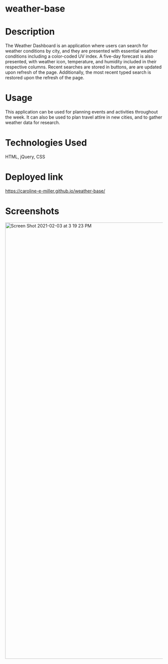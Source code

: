# weather-base

# Description

The Weather Dashboard is an application where users can search for weather conditions by city, and they are presented with essential weather conditions including a color-coded UV index. A five-day forecast is also presented, with weather icon, temperature, and humidity included in their respective columns. Recent searches are stored in buttons, are are updated upon refresh of the page. Additionally, the most recent typed search is restored upon the refresh of the page.

# Usage

This application can be used for planning events and activities throughout the week. It can also be used to plan travel attire in new cities, and to gather weather data for research.

# Technologies Used

HTML, jQuery, CSS

# Deployed link

https://caroline-e-miller.github.io/weather-base/

# Screenshots

<img width="1390" alt="Screen Shot 2021-02-03 at 3 19 23 PM" src="https://user-images.githubusercontent.com/70964778/106811013-588e0600-6633-11eb-842c-bfbe8da888a1.png">
